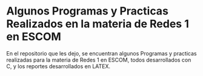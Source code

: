 # Algunos Programas y Practicas Realizados en la materia de Redes 1 en ESCOM
En el repositorio que les dejo, se encuentran algunos Programas y practicas realizadas para la materia de Redes 1 en ESCOM, todos desarrollados con C, y los reportes desarrollados en LATEX.